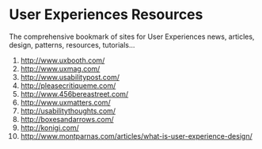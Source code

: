 User Experiences Resources
============
The comprehensive bookmark of sites for User Experiences news, articles, design, patterns, resources, tutorials...

1. http://www.uxbooth.com/
1. http://www.uxmag.com/
1. http://www.usabilitypost.com/
1. http://pleasecritiqueme.com/
1. http://www.456bereastreet.com/
1. http://www.uxmatters.com/
1. http://usabilitythoughts.com/
1. http://boxesandarrows.com/
1. http://konigi.com/
1. http://www.montparnas.com/articles/what-is-user-experience-design/